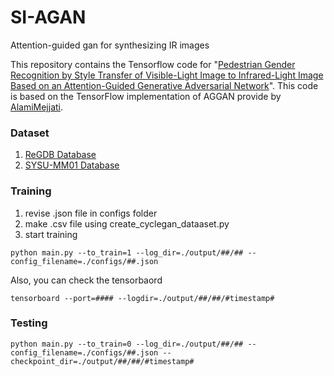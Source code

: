 # SI-AGAN

Attention-guided gan for synthesizing IR images

This repository contains the Tensorflow code for "[Pedestrian Gender Recognition by Style Transfer of Visible-Light Image to Infrared-Light Image Based on an Attention-Guided Generative Adversarial Network](https://www.mdpi.com/2227-7390/9/20/2535)". This code is based on the TensorFlow implementation of AGGAN provide by [AlamiMejjati](https://github.com/AlamiMejjati/Unsupervised-Attention-guided-Image-to-Image-Translation).


### Dataset

1. [ReGDB Database](https://github.com/bismex/HiCMD)
2. [SYSU-MM01 Database](https://github.com/wuancong/SYSU-MM01)

 

### Training

1. revise .json file in configs folder
2. make .csv file using create_cyclegan_dataaset.py
3. start training
    
`python main.py --to_train=1 --log_dir=./output/##/## --config_filename=./configs/##.json`
    

Also, you can check the tensorbaord

`tensorboard --port=#### --logdir=./output/##/##/#timestamp#`

### Testing

`python main.py --to_train=0 --log_dir=./output/##/## --config_filename=./configs/##.json --checkpoint_dir=./output/##/##/#timestamp#`
